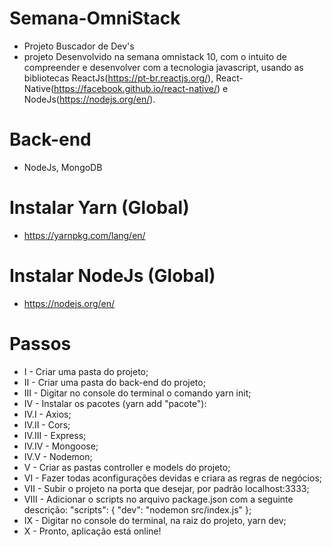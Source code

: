 # Semana-OmniStack

- Projeto Buscador de Dev's
- projeto Desenvolvido na semana omnistack 10, com o intuito de compreender e desenvolver com a tecnologia javascript, usando as bibliotecas ReactJs(https://pt-br.reactjs.org/), React-Native(https://facebook.github.io/react-native/) e NodeJs(https://nodejs.org/en/).

# Back-end
- NodeJs, MongoDB

# Instalar Yarn (Global)
- https://yarnpkg.com/lang/en/
# Instalar NodeJs (Global)
- https://nodejs.org/en/

# Passos
- I - Criar uma pasta do projeto;  
- II - Criar uma pasta do back-end do projeto;
- III - Digitar no console do terminal o comando yarn init;
- IV - Instalar os pacotes (yarn add "pacote"):
-  IV.I - Axios;
-  IV.II - Cors;
-  IV.III - Express;
-  IV.IV - Mongoose;
-  IV.V - Nodemon;
- V - Criar as pastas controller e models do projeto;
- VI - Fazer todas aconfigurações devidas e criara as regras de negócios;
- VII - Subir o projeto na porta que desejar, por padrão localhost:3333;
- VIII - Adicionar o scripts no arquivo package.json com a seguinte descrição: 
  "scripts": {
    "dev": "nodemon src/index.js"
   };
- IX - Digitar no console do terminal, na raiz do projeto, yarn dev;
- X - Pronto, aplicação está online!
